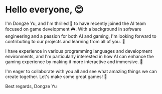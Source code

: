 # Hello everyone, 😊

I'm Dongze Yu, and I'm thrilled 🎉 to have recently joined the AI team focused on game development 🎮. With a background in software engineering and a passion for both AI and gaming, I'm looking forward to contributing to our projects and learning from all of you. 🚀

I have experience in various programming languages and development environments, and I'm particularly interested in how AI can enhance the gaming experience by making it more interactive and immersive. 🤖

I'm eager to collaborate with you all and see what amazing things we can create together. Let's make some great games! 🌟

Best regards,
Dongze Yu
